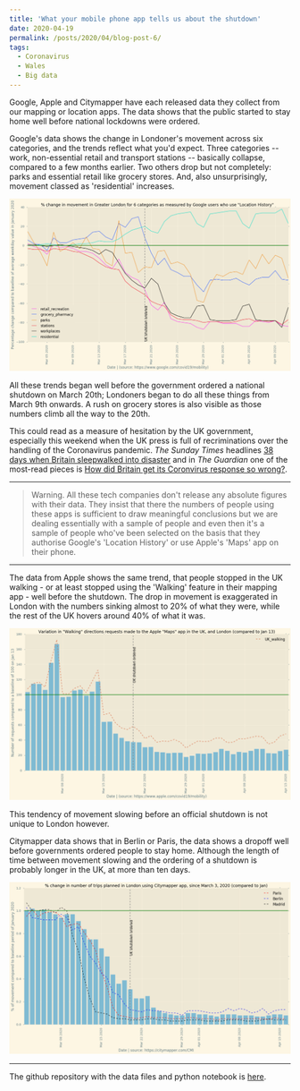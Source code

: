 ```yaml
---
title: 'What your mobile phone app tells us about the shutdown'
date: 2020-04-19
permalink: /posts/2020/04/blog-post-6/
tags:
  - Coronavirus
  - Wales
  - Big data
---
```


Google, Apple and Citymapper have each released data they collect from our mapping or location apps. The data shows that the public started to stay home well before national lockdowns were ordered.

Google's data shows the change in Londoner's movement across six categories, and the trends reflect what you'd expect. Three categories -- work, non-essential retail and transport stations -- basically collapse, compared to a few months earlier. Two others drop but not completely: parks and essential retail like grocery stores. And, also unsurprisingly, movement classed as 'residential' increases.

![google data on London](/images/google_london.png)

All these trends began well before the government ordered a national shutdown on March 20th; Londoners began to do all these things from March 9th onwards. A rush on grocery stores is also visible as those numbers climb all the way to the 20th.

This could read as a measure of hesitation by the UK government, especially this weekend when the UK press is full of recriminations over the handling of the Coronavirus pandemic. *The Sunday Times* headlines [38 days when Britain sleepwalked into disaster](https://www.thetimes.co.uk/article/coronavirus-38-days-when-britain-sleepwalked-into-disaster-hq3b9tlgh) and in *The Guardian* one of the most-read pieces is [How did Britain get its Coronvirus response so wrong?](https://www.theguardian.com/world/2020/apr/18/how-did-britain-get-its-response-to-coronavirus-so-wrong).

------------
>Warning. All these tech companies don't release any absolute figures with their data. They insist that there the numbers of people using these apps is sufficient to draw meaningful conclusions but we are dealing essentially with a sample of people and even then it's a sample of people who've been selected on the basis that they authorise Google's 'Location History' or use Apple's 'Maps' app on their phone.
--------

The data from Apple shows the same trend, that people stopped in the UK walking - or at least stopped using the 'Walking' feature in their mapping app - well before the shutdown. The drop in movement is exaggerated in London with the numbers sinking almost to 20% of what they were, while the rest of the UK hovers around 40% of what it was.

![apple data on London](/images/apple_london.png)

This tendency of movement slowing before an official shutdown is not unique to London however.

Citymapper data shows that in Berlin or Paris, the data shows a dropoff well before governments ordered people to stay home. Although the length of time between movement slowing and the ordering of a shutdown is probably longer in the UK, at more than ten days.

![citymapper data on London](/images/city_london.png)


---
The github repository with the data files and python notebook is [here](https://github.com/aodhanlutetiae/covid).
